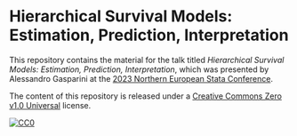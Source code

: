 # Hierarchical Survival Models: <br/> Estimation, Prediction, Interpretation

This repository contains the material for the talk titled _Hierarchical Survival Models: Estimation, Prediction, Interpretation_, which was presented by Alessandro Gasparini at the [2023 Northern European Stata Conference](https://www.stata.com/meeting/northern-european23).

The content of this repository is released under a [Creative Commons Zero v1.0 Universal](https://creativecommons.org/publicdomain/zero/1.0/) license.

<a rel="license" href="http://creativecommons.org/publicdomain/zero/1.0/">
    <img src="http://i.creativecommons.org/p/zero/1.0/88x31.png" style="border-style: none;" alt="CC0" />
</a>
